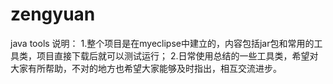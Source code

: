 # zengyuan
java tools
说明：
1.整个项目是在myeclipse中建立的，内容包括jar包和常用的工具类，项目直接下载后就可以测试运行；
2.日常使用总结的一些工具类，希望对大家有所帮助，不对的地方也希望大家能够及时指出，相互交流进步。

